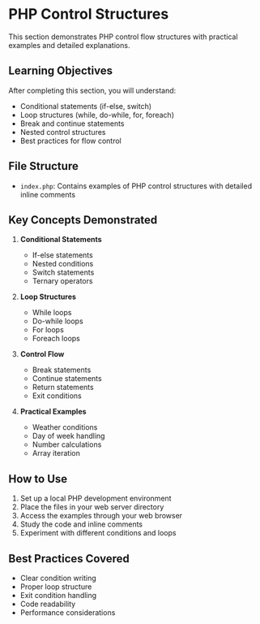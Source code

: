 # PHP Control Structures

This section demonstrates PHP control flow structures with practical examples and detailed explanations.

## Learning Objectives

After completing this section, you will understand:
- Conditional statements (if-else, switch)
- Loop structures (while, do-while, for, foreach)
- Break and continue statements
- Nested control structures
- Best practices for flow control

## File Structure

- `index.php`: Contains examples of PHP control structures with detailed inline comments

## Key Concepts Demonstrated

1. **Conditional Statements**
   - If-else statements
   - Nested conditions
   - Switch statements
   - Ternary operators

2. **Loop Structures**
   - While loops
   - Do-while loops
   - For loops
   - Foreach loops

3. **Control Flow**
   - Break statements
   - Continue statements
   - Return statements
   - Exit conditions

4. **Practical Examples**
   - Weather conditions
   - Day of week handling
   - Number calculations
   - Array iteration

## How to Use

1. Set up a local PHP development environment
2. Place the files in your web server directory
3. Access the examples through your web browser
4. Study the code and inline comments
5. Experiment with different conditions and loops

## Best Practices Covered

- Clear condition writing
- Proper loop structure
- Exit condition handling
- Code readability
- Performance considerations